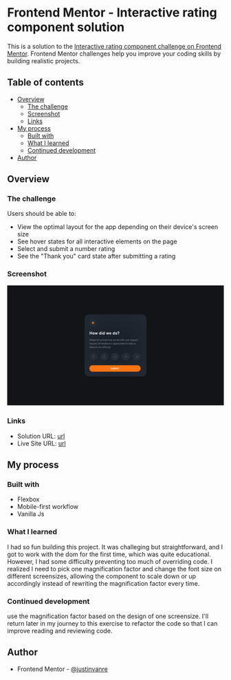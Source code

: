 # Frontend Mentor - Interactive rating component solution

This is a solution to the [Interactive rating component challenge on Frontend Mentor](https://www.frontendmentor.io/challenges/interactive-rating-component-koxpeBUmI). Frontend Mentor challenges help you improve your coding skills by building realistic projects. 

## Table of contents

- [Overview](#overview)
  - [The challenge](#the-challenge)
  - [Screenshot](#screenshot)
  - [Links](#links)
- [My process](#my-process)
  - [Built with](#built-with)
  - [What I learned](#what-i-learned)
  - [Continued development](#continued-development)
- [Author](#author)


## Overview

### The challenge

Users should be able to:

- View the optimal layout for the app depending on their device's screen size
- See hover states for all interactive elements on the page
- Select and submit a number rating
- See the "Thank you" card state after submitting a rating

### Screenshot

![](./images/solution-screenshot.png)

### Links

- Solution URL: [url](https://github.com/justinvanre/frontend-mentor-projects/tree/main/interactive-rating-component-main)
- Live Site URL: [url](https://justinvanre.github.io/frontend-mentor-projects/interactive-rating-component-main/)

## My process

### Built with

- Flexbox
- Mobile-first workflow
- Vanilla Js


### What I learned

I had so fun building this project. It was challeging but straightforward, and I got to work with the dom for the first time, which was quite educational. However, I had some difficulty preventing too much of overriding code. I realized I need to pick one magnification factor and change the font size on different screensizes, allowing the component to scale down or up accordingly instead of rewriting the magnification factor every time. 


### Continued development

use the magnification factor based on the design of one screensize. I'll return later in my journey to this exercise to refactor the code so that I can improve reading and reviewing code. 

## Author

- Frontend Mentor - [@justinvanre](https://www.frontendmentor.io/profile/justinvanre)
